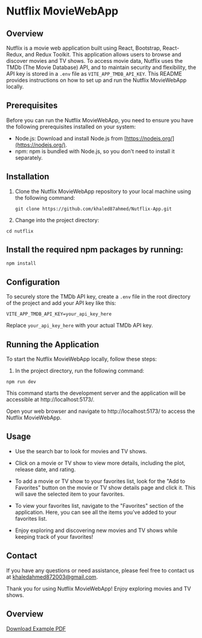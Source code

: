 # Nutflix MovieWebApp

## Overview

Nutflix is a movie web application built using React, Bootstrap, React-Redux, and Redux Toolkit. This application allows users to browse and discover movies and TV shows. To access movie data, Nutflix uses the TMDb (The Movie Database) API, and to maintain security and flexibility, the API key is stored in a `.env` file as `VITE_APP_TMDB_API_KEY`. This README provides instructions on how to set up and run the Nutflix MovieWebApp locally.

## Prerequisites

Before you can run the Nutflix MovieWebApp, you need to ensure you have the following prerequisites installed on your system:

- Node.js: Download and install Node.js from [https://nodejs.org/](https://nodejs.org/).
- npm: npm is bundled with Node.js, so you don't need to install it separately.

## Installation

1. Clone the Nutflix MovieWebApp repository to your local machine using the following command:

   ```shell
   git clone https://github.com/khaled87ahmed/Nutflix-App.git
   ```

2. Change into the project directory:

```shell
cd nutflix
```

## Install the required npm packages by running:

```shell
npm install
```

## Configuration

To securely store the TMDb API key, create a `.env` file in the root directory of the project and add your API key like this:

```env
VITE_APP_TMDB_API_KEY=your_api_key_here
```

Replace `your_api_key_here` with your actual TMDb API key.

## Running the Application

To start the Nutflix MovieWebApp locally, follow these steps:

1. In the project directory, run the following command:

```shell
npm run dev
```

This command starts the development server and the application will be accessible at http://localhost:5173/.

Open your web browser and navigate to http://localhost:5173/ to access the Nutflix MovieWebApp.

## Usage

- Use the search bar to look for movies and TV shows.

- Click on a movie or TV show to view more details, including the plot, release date, and rating.

- To add a movie or TV show to your favorites list, look for the "Add to Favorites" button on the movie or TV show details page and click it. This will save the selected item to your favorites.

- To view your favorites list, navigate to the "Favorites" section of the application. Here, you can see all the items you've added to your favorites list.

- Enjoy exploring and discovering new movies and TV shows while keeping track of your favorites!

## Contact

If you have any questions or need assistance, please feel free to contact us at khaledahmed872003@gmail.com.

Thank you for using Nutflix MovieWebApp! Enjoy exploring movies and TV shows.

## Overview

[Download Example PDF](https://github.com/khaled87ahmed/Nutflix-App/blob/main/iti-final-project.pdf)

